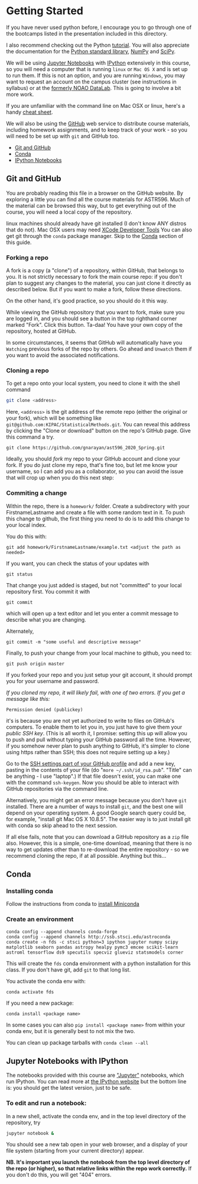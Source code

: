 # <a name="top"></a>Getting Started

If you have never used python before, I encourage you to go through one of the bootcamps listed in the presentation included in this directory.

I also recommend checking out the Python [tutorial](https://docs.python.org/3/tutorial/index.html). You will also appreciate the documentation for the [Python standard library](https://docs.python.org/3/library/index.html), [NumPy](https://docs.scipy.org/doc/numpy/reference/) and [SciPy](https://docs.scipy.org/doc/scipy/reference/).

We will be using [Jupyter Notebooks](https://jupyter.org/) with
[IPython](http://ipython.org/) extensively in this course, so you will need a
computer that is running `linux` or `Mac OS X` and is set up to run them. If
this is not an option, and you are running `Windows`, you may want to request
an account on the campus cluster (see instructions in syllabus) or at the
[formerly NOAO DataLab](https://datalab.noao.edu/). This is going to involve a
bit more work.

If you are unfamiliar with the command line on Mac OSX or linux, here's a handy [cheat sheet](http://cheatsheetworld.com/programming/unix-linux-cheat-sheet/).

We will also be using the [GitHub](https://github.com) web service to
distribute course materials, including homework assignments, and to
keep track of your work - so you will need to be set up with `git` and
GitHub too.

* [Git and GitHub](#github)
* [Conda](#conda)
* [IPython Notebooks](#ipynb)

## <a name="github"></a>Git and GitHub

You are probably reading this file in a browser on the GitHub website.  By
exploring a little you can find all the course materials for ASTR596. Much of
the material can be browsed this way, but to get everything out of the course,
you will need a local copy of the repository.

linux machines should already have git installed (I don't know ANY distros that do not).
Mac OSX users may need [XCode Developer Tools](https://apps.apple.com/us/app/xcode/id497799835?mt=12)
You can also get git through the `conda` package manager. Skip to the [Conda](#conda) section of this guide.


### Forking a repo

A fork is a copy (a "clone") of a repository, within GitHub, that belongs to you.
It is not strictly necessary to fork the main course repo: if you don't plan to
suggest any changes to the material, you can just clone it directly as
described below. But if you want to make a fork, follow these directions.

On the other hand, it's good practice, so you should do it this way.

While viewing the GitHub repository that you want to fork, make sure you are
logged in, and you should see a button in the top righthand corner marked
"Fork".  Click this button.  Ta-daa!  You have your own copy of the repository,
hosted at GitHub.

In some circumstances, it seems that GitHub will automatically have you
`Watching` previous forks of the repo by others.  Go ahead and `Unwatch` them
if you want to avoid the associated notifications.

### Cloning a repo

To get a repo onto your local system, you need to clone it with the shell command
```bash
git clone <address>
```
Here, `<address>` is the git address of the remote repo (either the original or your fork), which will be something like `git@github.com:KIPAC/StatisticalMethods.git`. You can reveal this address by clicking the "Clone or download" button on the repo's GitHub page. Give this command a try.


```
git clone https://github.com/gnarayan/ast596_2020_Spring.git
```

Ideally, you should *fork* my repo to your GitHub account and clone your fork.
If you do just clone my repo, that's fine too, but let me know your username, so I can add you as a collaborator, so you can avoid the issue that will crop up when you do this next step:

### Commiting a change

Within the repo, there is a `homework/` folder. Create a subdirectory with your FirstnameLastname and create a file with some random text in it.
To push this change to github, the first thing you need to do is to add this change to your local index.

You do this with:

```
git add homework/FirstnameLastname/example.txt <adjust the path as needed>
```

If you want, you can check the status of your updates with 

```
git status
```

That change you just added is staged, but not "committed" to your local repository first.
You commit it with 

```
git commit
```
which will open up a text editor and let you enter a commit message to describe what you are changing.

Alternately,
```
git commit -m "some useful and descriptive message"
```

Finally, to push your change from your local machine to github, you need to:

```
git push origin master
```

If you forked your repo and you just setup your git account, it should prompt you for your username and password.

*If you cloned my repo, it will likely fail, with one of two errors. If you get a message like this:*
```
Permission denied (publickey)
```
it's is because you are not yet authorized to write to files on GitHub's computers. To enable them to let you in, you just have to give them your *public SSH key*. (This is all worth it, I promise: setting this up will allow you to push and pull without typing your GitHub password all the time. However, if you somehow never plan to push anything to GitHub, it's simpler to clone using https rather than SSH; this does not require setting up a key.) 

Go to the [SSH settings part of your GitHub profile](https://github.com/settings/ssh) and add a new key, pasting in the contents of your file (do "`more ~/.ssh/id_rsa.pub`". "Title" can be anything - I use "laptop".) If that file doesn't exist, you can make one with the command `ssh-keygen`. Now you should be able to interact with GitHub repositories via the command line.

Alternatively, you might get an error message because you don't have `git` installed. There are a number of ways to install `git`, and the best one will depend on your operating system. A good Google search query could be, for example, "install git Mac OS X 10.8.5". The easier way is to just install git with conda so skip ahead to the next session.

If all else fails, note that you can download a GitHub repository as a `zip` file also.
However, this is a simple, one-time download, meaning that there is no way to get updates other than to re-download the entire repository - so we recommend cloning the repo, if at all possible. Anything but this...

## <a name="conda"></a>Conda

### Installing conda

Follow the instructions from conda to [install Miniconda](https://conda.io/projects/conda/en/latest/user-guide/install/index.html)


### Create an environment

```
conda config --append channels conda-forge
conda config --append channels http://ssb.stsci.edu/astroconda
conda create -n fds -c stsci python=3 ipython jupyter numpy scipy matplotlib seaborn pandas astropy healpy pymc3 emcee scikit-learn astroml tensorflow ds9 specutils specviz glueviz statsmodels corner
```


This will create the `fds` conda environment with a python installation for this class. If you don't have git, add `git` to that long list.

You activate the conda env with:

```
conda activate fds
```

If you need a new package:

```
conda install <package name>
```

In some cases you can also `pip install <package name>` from within your conda
env, but it is generally best to not mix the two.


You can clean up package tarballs with `conda clean --all`


## <a name="ipynb"></a>Jupyter Notebooks with IPython

The notebooks provided with this course are
["Jupyter"](https://jupyter.org/) notebooks,  which run IPython. You can read more at [the IPython
website](http://ipython.org/) but the bottom line is: you should get the
latest version, just to be safe.

### To edit and run a notebook:

In a new shell, activate the conda env, and in the top level directory of the repository, try
```bash
jupyter notebook &
```
You should see a new tab open in your web browser, and a display of your file system (starting from your current directory) appear.

**NB. It's important you launch the notebook from the top level directory of the repo (or higher), so that relative links within the repo work correctly.** If you don't do this, you will get "404" errors.
